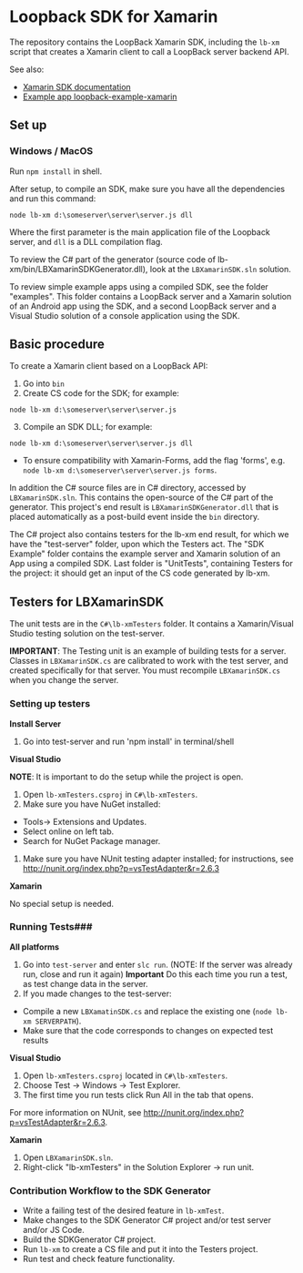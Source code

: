 # Loopback SDK for Xamarin

The repository contains the LoopBack Xamarin SDK, including the `lb-xm` script that
creates a Xamarin client to call a LoopBack server backend API.

See also:
- [Xamarin SDK documentation](http://docs.strongloop.com/display/LB/Xamarin+SDK)
- [Example app loopback-example-xamarin](https://github.com/strongloop/loopback-example-xamarin)

## Set up ##

### Windows / MacOS

Run `npm install` in shell.

After setup, to compile an SDK, make sure you have all the dependencies and run this command:

```
node lb-xm d:\someserver\server\server.js dll
```

Where the first parameter is the main application file of the Loopback server, and `dll` is a DLL compilation flag.

To review the C# part of the generator (source code of lb-xm/bin/LBXamarinSDKGenerator.dll), look at the `LBXamarinSDK.sln` solution.

To review simple example apps using a compiled SDK, see the folder "examples".
This folder contains a LoopBack server and a Xamarin solution of an Android app using the SDK, and a second LoopBack server and a Visual Studio solution of a console application using the SDK.

## Basic procedure ##

To create a Xamarin client based on a LoopBack API:

1. Go into `bin`
2. Create CS code for the SDK; for example:
 ```
 node lb-xm d:\someserver\server\server.js
 ```
3. Compile an SDK DLL; for example:
 ```
 node lb-xm d:\someserver\server\server.js dll
 ```
 - To ensure compatibility with Xamarin-Forms, add the flag 'forms', e.g. `node lb-xm d:\someserver\server\server.js forms`.

In addition the C# source files are in C# directory, accessed by `LBXamarinSDK.sln`.
This contains the open-source of the C# part of the generator. This project's end result is `LBXamarinSDKGenerator.dll` that
is placed automatically as a post-build event inside the `bin` directory.

The C# project also contains testers for the lb-xm end result, for which we have the "test-server" folder, upon which the Testers act.
The "SDK Example" folder contains the example server and Xamarin solution of an App using a compiled SDK.
Last folder is "UnitTests", containing Testers for the project: it should get an input of the CS code generated by lb-xm.

## Testers for LBXamarinSDK ##

The unit tests are in the `C#\lb-xmTesters` folder.
It contains a Xamarin/Visual Studio testing solution on the test-server.

**IMPORTANT**: The Testing unit is an example of building tests for a server.
Classes in `LBXamarinSDK.cs` are calibrated to work with the test server, and created specifically for that server.
You must recompile `LBXamarinSDK.cs` when you change the server.

### Setting up testers ###

**Install Server**

1. Go into test-server and run 'npm install' in terminal/shell

**Visual Studio**

**NOTE**: It is important to do the setup while the project is open.

1. Open `lb-xmTesters.csproj`  in `C#\lb-xmTesters`.
1. Make sure you have NuGet installed:
 - Tools-> Extensions and Updates.
 - Select online on left tab.
 - Search for NuGet Package manager.
1. Make sure you have NUnit testing adapter installed; for instructions, see http://nunit.org/index.php?p=vsTestAdapter&r=2.6.3

**Xamarin**

No special setup is needed.

### Running Tests###

**All platforms**

1. Go into `test-server` and enter `slc run`.  (NOTE: If the server was already run, close and run it again)
**Important** Do this each time you run a test, as test change data in the server.
2. If you made changes to the test-server:
 - Compile a new `LBXamatinSDK.cs` and replace the existing one (`node lb-xm SERVERPATH`).
 - Make sure that the code corresponds to changes on expected test results

**Visual Studio**

1. Open `lb-xmTesters.csproj` located in `C#\lb-xmTesters`.
2. Choose Test -> Windows -> Test Explorer.
3. The first time you run tests click Run All in the tab that opens.

For more information on NUnit, see http://nunit.org/index.php?p=vsTestAdapter&r=2.6.3.

**Xamarin**

1. Open `LBXamarinSDK.sln`.
2. Right-click "lb-xmTesters" in the Solution Explorer -> run unit.


### Contribution Workflow to the SDK Generator ###

* Write a failing test of the desired feature in `lb-xmTest`.
* Make changes to the SDK Generator C# project and/or test server and/or JS Code.
* Build the SDKGenerator C# project.
* Run `lb-xm` to create a CS file and put it into the Testers project.
* Run test and check feature functionality.
